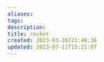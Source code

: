 ```yaml
---
aliases: 
tags: 
description:
title: rocket
created: 2023-03-26T21:48:36
updated: 2023-07-11T15:21:07
---
```

